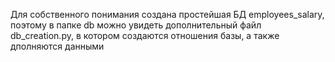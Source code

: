 Для собственного понимания создана простейшая БД employees_salary, поэтому в папке db можно увидеть дополнительный файл
db_creation.py, в котором создаются отношения базы, а также дполняются данными